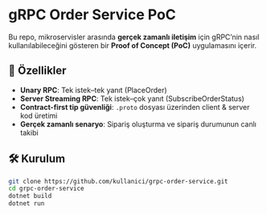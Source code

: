 # gRPC Order Service PoC  

Bu repo, mikroservisler arasında **gerçek zamanlı iletişim** için gRPC’nin nasıl kullanılabileceğini gösteren bir **Proof of Concept (PoC)** uygulamasını içerir.  

## 🚀 Özellikler  
- **Unary RPC**: Tek istek–tek yanıt (PlaceOrder)  
- **Server Streaming RPC**: Tek istek–çok yanıt (SubscribeOrderStatus)  
- **Contract-first tip güvenliği**: `.proto` dosyası üzerinden client & server kod üretimi  
- **Gerçek zamanlı senaryo**: Sipariş oluşturma ve sipariş durumunun canlı takibi  

## 🛠️ Kurulum  
```bash
git clone https://github.com/kullanici/grpc-order-service.git
cd grpc-order-service
dotnet build
dotnet run
